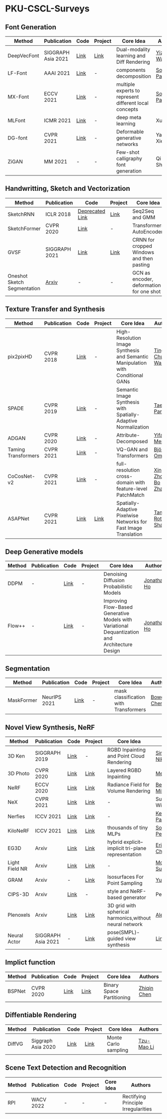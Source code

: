 # PKU-CSCL-Surveys

## Font Generation

 Method  | Publication  | Code | Project | Core Idea | Authors
 ---- | ----- | ------  | ------ | ------ | ------ 
 DeepVecFont  | SIGGRAPH Asia 2021 | [Link](https://github.com/yizhiwang96/deepvecfont) | [Link](https://yizhiwang96.github.io/deepvecfont_homepage/) | Dual-modality learning and Diff Rendering | [Yizhi Wang](https://yizhiwang96.github.io/)
 LF-Font | AAAI 2021 | [Link](https://github.com/clovaai/lffont) | - | components decomposition | [Song Park](https://8uos.github.io/)
 MX-Font | ECCV 2021 | [Link](https://github.com/clovaai/mxfont) | - | multiple experts to represent different local concepts | [Song Park](https://8uos.github.io/)
 MLFont | ICMR 2021 | [Link](https://github.com/Listening33/MLFont) | - | deep meta learning | Xu Chen
 DG-font | CVPR 2021 | [Link](https://github.com/ecnuycxie/DG-Font) | - | Deformable generative networks | Yangchen Xie
 ZiGAN | MM 2021 | - | - | Few-shot calligraphy font generation |Qi Wen, Shuang Li
 
## Handwritting, Sketch and Vectorization

 Method  | Publication  | Code | Project | Core Idea | Authors
 ---- | ----- | ------  | ------ | ------ | ------ 
 SketchRNN  | ICLR 2018 | [Deprecated](https://github.com/hardmaru/sketch-rnn/) [Link](https://github.com/magenta/magenta/blob/main/magenta/models/sketch_rnn/README.md) | [Link](https://experiments.withgoogle.com/sketch-rnn-demo) | Seq2Seq and GMM | [David Ha](https://twitter.com/hardmaru/)
SketchFormer | CVPR 2020 | [Link](https://github.com/leosampaio/sketchformer) | - | Transformers AutoEncoder | [Leo S.F. Ribeiro](https://twitter.com/a_leosampaio)
GVSF | SIGGRAPH 2021 | [Link](https://github.com/MarkMoHR/virtual_sketching) | [Link](https://markmohr.github.io/virtual_sketching/) | CRNN for cropped Windows and then pasting | [Haoran Mo](http://mo-haoran.com/)
 Oneshot Sketch Segmentation| [Arxiv](https://arxiv.org/pdf/2112.10838.pdf) | - | - | GCN as encoder, deformation for one shot | [Yulia Gryaditskaya](https://yulia.gryaditskaya.com/)


## Texture Transfer and Synthesis
 Method  | Publication  | Code | Project | Core Idea | Authors
 ---- | ----- | ------  | ------ | ------ | ------ 
pix2pixHD  | CVPR 2018 | [Link](https://github.com/NVIDIA/pix2pixHD) | - |  High-Resolution Image Synthesis and Semantic Manipulation with Conditional GANs | [Ting-Chun Wang](https://tcwang0509.github.io/) |
SPADE  | CVPR 2019 | [Link](https://github.com/NVlabs/SPADE) | - |  Semantic Image Synthesis with Spatially-Adaptive Normalization | [Taesung Park](https://taesung.me/) |
ADGAN  | CVPR 2020 | [Link](https://github.com/menyifang/ADGAN) | - |  Attribute-Decomposed | [Yifang Men](https://menyifang.github.io/) |
Taming Transformers  | CVPR 2021 | [Link](https://github.com/CompVis/taming-transformers) | - |  VQ-GAN and Transformers | [Björn Ommer](https://ommer-lab.com/people/ommer/) |
CoCosNet-v2  | CVPR 2021 | [Link](https://github.com/microsoft/CoCosNet-v2) | - | full-resolution cross-domain with feature-level PatchMatch  | [Xingran Zhou](https://xingranzh.github.io/), [Bo Zhang](https://bo-zhang.me/) |
ASAPNet | CVPR 2021 | [Link](https://github.com/microsoft/CoCosNet-v2) | [Link](https://tamarott.github.io/ASAPNet_web/) |  Spatially-Adaptive Pixelwise Networks for Fast Image Translation | [Tamar Rott Shaham](https://github.com/tamarott) |

## Deep Generative models
 Method  | Publication  | Code | Project | Core Idea | Authors
 ---- | ----- | ------  | ------ | ------ | ------ 
DDPM  | - | [Link](https://github.com/hojonathanho/diffusion) | - |  Denoising Diffusion Probabilistic Models | [Jonathan Ho](https://github.com/hojonathanho) |
Flow++  | - | [Link](https://github.com/aravindsrinivas/flowpp) | - |  Improving Flow-Based Generative Models with Variational Dequantization and Architecture Design | [Jonathan Ho](https://github.com/hojonathanho) |



## Segmentation
 Method  | Publication  | Code | Project | Core Idea | Authors
 ---- | ----- | ------  | ------ | ------ | ------ 
MaskFormer  | NeurIPS 2021 | [Link](https://github.com/facebookresearch/MaskFormer) | - |  mask classification with Transformers | [Bowen Cheng](https://github.com/bowenc0221) |


## Novel View Synthesis, NeRF

 Method  | Publication  | Code | Project | Core Idea | Authors
 ---- | ----- | ------  | ------ | ------ | ------ 
 3D Ken  | SIGGRAPH 2019 | [Link](https://github.com/sniklaus/3d-ken-burns) | - | RGBD Inpainting and Point Cloud Rendering | [Simon Niklaus](http://sniklaus.com/welcome)
 3D Photo  | CVPR 2020 | [Link](https://github.com/vt-vl-lab/3d-photo-inpainting) | [Link](https://shihmengli.github.io/3D-Photo-Inpainting/)  | Layered RGBD Inpainting | [Meng-Li Shih](https://shihmengli.github.io/) 
 NeRF | ECCV 2020 | [Link](https://github.com/bmild/nerf) | [Link](https://www.matthewtancik.com/nerf) | Radiance Field for Volume Rendering | [Ben Mildenhall](https://bmild.github.io/) 
 NeX | CVPR 2021 | [Link](https://github.com/nex-mpi/nex-code/) | [Link](https://nex-mpi.github.io/) | - | Suttisak Wizadwongsa
 Nerfies | ICCV 2021 | [Link](https://github.com/google/nerfies) | [Link](https://nerfies.github.io/) | - | [Keunhong Park](https://keunhong.com/)
 KiloNeRF | ICCV 2021 | [Link](https://github.com/creiser/kilonerf) | [Link](https://creiser.github.io/kilonerf/) | thousands of tiny MLPs | [Songyou Peng](https://pengsongyou.github.io/)
 EG3D | Arxiv | [Link](https://github.com/NVlabs/eg3d) | [Link](https://matthew-a-chan.github.io/EG3D/?s=05) | hybrid explicit–implicit tri-plane representation  | [Eric Ryan Chan](https://ericryanchan.github.io/)
 Light Field NR | Arxiv | [Link](https://github.com/google-research/google-research/tree/master/light_field_neural_rendering) | [Link](https://light-field-neural-rendering.github.io/?s=05) | - | [Mohammed Suhail](https://mohammedsuhail.net/)
 GRAM  | Arxiv | - | [Link](https://yudeng.github.io/GRAM/) | Isosurfaces For Point Sampling | [Yu Deng](https://yudeng.github.io/)
CIPS-3D  | Arxiv | [Link](https://github.com/PeterouZh/CIPS-3D) | - | style and NeRF-based generator | Peng Zhou
Plenoxels | Arxiv | [Link](https://github.com/sxyu/svox2) | [Link](https://alexyu.net/plenoxels/) | 3D grid with spherical harmonics,without neural network | [Alex Yu](https://alexyu.net/)
Neural Actor | SIGGRAPH Asia 2021 | - | [Link](https://vcai.mpi-inf.mpg.de/projects/NeuralActor/) | pose(SMPL)-guided view synthesis | [Lingjie Liu](https://lingjie0206.github.io/)
## Implict function

 Method  | Publication  | Code | Project | Core Idea | Authors
 ---- | ----- | ------  | ------ | ------ | ------ 
 BSPNet  | CVPR 2020 | [Link](https://github.com/czq142857/BSP-NET-original) | [Link](https://github.com/czq142857/BSP-NET-original) | Binary Space Partitioning | [Zhiqin Chen](https://www.sfu.ca/~zhiqinc/)
 
## Diffentiable Rendering

 Method  | Publication  | Code | Project | Core Idea | Authors
 ---- | ----- | ------  | ------ | ------ | ------ 
 DiffVG  | Siggraph Asia 2020 | [Link](https://github.com/BachiLi/diffvg) | [Link](https://people.csail.mit.edu/tzumao/diffvg/) | Monte Carlo sampling | [Tzu-Mao Li](https://people.csail.mit.edu/tzumao/)
 
## Scene Text Detection and Recognition
 Method  | Publication  | Code | Project | Core Idea | Authors
 ---- | ----- | ------  | ------ | ------ | ------ 
 RPI | WACV 2022 | - | - | - | Rectifying Principle Irregularities | [Fan Bai](https://scholar.google.com/citations?user=o-6RFGEAAAAJ&hl=en&oi=ao)
